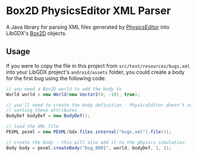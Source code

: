 # Box2D PhysicsEditor XML Parser

A Java library for parsing XML files generated by
[PhysicsEditor](https://www.codeandweb.com/physicseditor) into LibGDX's
[Box2D](https://github.com/libgdx/libgdx/wiki/Box2d) objects.

## Usage

If you were to copy the file in this project from `src/test/resources/bugs.xml`
into your LibGDX project's `android/assets` folder, you could create a body for
the first bug using the following code:

```java
// you need a Box2D world to add the body to
World world = new World(new Vector2(0, -10), true);

// you'll need to create the body definition - PhysicsEditor doesn't support
// setting these attributes
BodyDef bodyDef = new BodyDef();

// load the XML file
PEXML pexml = new PEXML(Gdx.files.internal("bugs.xml").file());

// create the body - this will also add it to the physics simulation
Body body = pexml.createBody("bug_0001", world, bodyDef, 1, 1);
```

